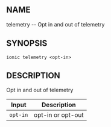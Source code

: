 
## NAME
telemetry -- Opt in and out of telemetry
  
## SYNOPSIS
    ionic telemetry <opt-in>
  
## DESCRIPTION
Opt in and out of telemetry


Input | Description
----- | ----------
`opt-in` | opt-in or opt-out



